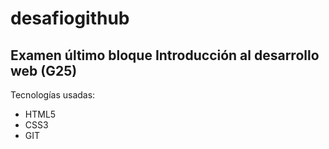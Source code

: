 # desafiogithub
## Examen último bloque Introducción al desarrollo web (G25)

Tecnologías usadas:
- HTML5
- CSS3
- GIT
